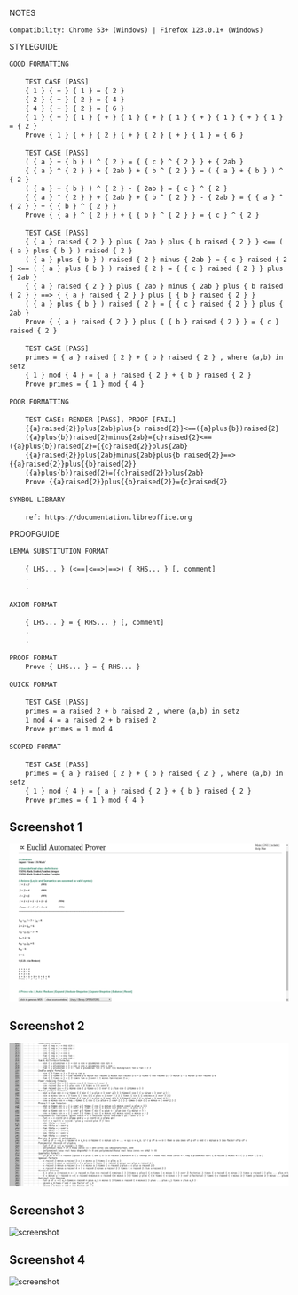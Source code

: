 NOTES

    Compatibility: Chrome 53+ (Windows) | Firefox 123.0.1+ (Windows)

STYLEGUIDE

    GOOD FORMATTING

        TEST CASE [PASS]
        { 1 } { + } { 1 } = { 2 }
        { 2 } { + } { 2 } = { 4 }
        { 4 } { + } { 2 } = { 6 }
        { 1 } { + } { 1 } { + } { 1 } { + } { 1 } { + } { 1 } { + } { 1 } = { 2 }
        Prove { 1 } { + } { 2 } { + } { 2 } { + } { 1 } = { 6 }

        TEST CASE [PASS]
        ( { a } + { b } ) ^ { 2 } = { { c } ^ { 2 } } + { 2ab }
        { { a } ^ { 2 } } + { 2ab } + { b ^ { 2 } } = ( { a } + { b } ) ^ { 2 }
        ( { a } + { b } ) ^ { 2 } - { 2ab } = { c } ^ { 2 }
        { { a } ^ { 2 } } + { 2ab } + { b ^ { 2 } } - { 2ab } = { { a } ^ { 2 } } + { { b } ^ { 2 } }
        Prove { { a } ^ { 2 } } + { { b } ^ { 2 } } = { c } ^ { 2 }

        TEST CASE [PASS]
        { { a } raised { 2 } } plus { 2ab } plus { b raised { 2 } } <== ( { a } plus { b } ) raised { 2 }
        ( { a } plus { b } ) raised { 2 } minus { 2ab } = { c } raised { 2 } <== ( { a } plus { b } ) raised { 2 } = { { c } raised { 2 } } plus { 2ab }
        { { a } raised { 2 } } plus { 2ab } minus { 2ab } plus { b raised { 2 } } ==> { { a } raised { 2 } } plus { { b } raised { 2 } }
        ( { a } plus { b } ) raised { 2 } = { { c } raised { 2 } } plus { 2ab }
        Prove { { a } raised { 2 } } plus { { b } raised { 2 } } = { c } raised { 2 }

        TEST CASE [PASS]
        primes = { a } raised { 2 } + { b } raised { 2 } , where (a,b) in setz
        { 1 } mod { 4 } = { a } raised { 2 } + { b } raised { 2 }
        Prove primes = { 1 } mod { 4 }

    POOR FORMATTING

        TEST CASE: RENDER [PASS], PROOF [FAIL]
        {{a}raised{2}}plus{2ab}plus{b raised{2}}<==({a}plus{b})raised{2}
        ({a}plus{b})raised{2}minus{2ab}={c}raised{2}<==({a}plus{b})raised{2}={{c}raised{2}}plus{2ab}
        {{a}raised{2}}plus{2ab}minus{2ab}plus{b raised{2}}==>{{a}raised{2}}plus{{b}raised{2}}
        ({a}plus{b})raised{2}={{c}raised{2}}plus{2ab}
        Prove {{a}raised{2}}plus{{b}raised{2}}={c}raised{2}

    SYMBOL LIBRARY

        ref: https://documentation.libreoffice.org

PROOFGUIDE

    LEMMA SUBSTITUTION FORMAT

        { LHS... } (<==|<==>|==>) { RHS... } [, comment]
        .
        .

    AXIOM FORMAT

        { LHS... } = { RHS... } [, comment]
        .
        .

    PROOF FORMAT
        Prove { LHS... } = { RHS... }

    QUICK FORMAT

        TEST CASE [PASS]
        primes = a raised 2 + b raised 2 , where (a,b) in setz
        1 mod 4 = a raised 2 + b raised 2
        Prove primes = 1 mod 4

    SCOPED FORMAT

        TEST CASE [PASS]
        primes = { a } raised { 2 } + { b } raised { 2 } , where (a,b) in setz
        { 1 } mod { 4 } = { a } raised { 2 } + { b } raised { 2 }
        Prove primes = { 1 } mod { 4 }

## Screenshot 1  
![screenshot](IMG/Screenshot_2018-06-03_12-17-39.png)  
  
## Screenshot 2  
![screenshot](IMG/sample_screenshot.png)  
  
## Screenshot 3  
![screenshot](IMG/sample_screenshot_3.png)
  
## Screenshot 4  
![screenshot](IMG/sample_screenshot_5.png) 
